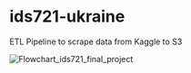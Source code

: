 # ids721-ukraine
ETL Pipeline to scrape data from Kaggle to S3


![Flowchart_ids721_final_project](https://user-images.githubusercontent.com/31304859/164914805-9e22c144-c282-49f1-8213-51e3177e318e.jpg)
